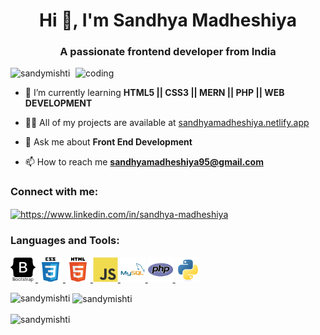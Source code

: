 <h1 align="center">Hi 👋, I'm Sandhya Madheshiya</h1>
<h3 align="center">A passionate frontend developer from India</h3>
<img align = "right" alt = "coding" width = "400px" src = "https://cdn.dribbble.com/users/17707/screenshots/2413754/rrr.gif" >


<p align="left"> <img src="https://komarev.com/ghpvc/?username=sandymishti&label=Profile%20views&color=0e75b6&style=flat" alt="sandymishti" /> </p>

- 🌱 I’m currently learning **HTML5 || CSS3 || MERN || PHP || WEB DEVELOPMENT**

- 👨‍💻 All of my projects are available at [sandhyamadheshiya.netlify.app](sandhyamadheshiya.netlify.app)

- 💬 Ask me about **Front End Development**

- 📫 How to reach me **sandhyamadheshiya95@gmail.com**

<h3 align="left">Connect with me:</h3>
<p align="left">
<a href="https://linkedin.com/in/https://www.linkedin.com/in/sandhya-madheshiya" target="blank"><img align="center" src="https://raw.githubusercontent.com/rahuldkjain/github-profile-readme-generator/master/src/images/icons/Social/linked-in-alt.svg" alt="https://www.linkedin.com/in/sandhya-madheshiya" height="30" width="40" /></a>
</p>

<h3 align="left">Languages and Tools:</h3>
<p align="left"> <a href="https://getbootstrap.com" target="_blank" rel="noreferrer"> <img src="https://raw.githubusercontent.com/devicons/devicon/master/icons/bootstrap/bootstrap-plain-wordmark.svg" alt="bootstrap" width="40" height="40"/> </a> <a href="https://www.w3schools.com/css/" target="_blank" rel="noreferrer"> <img src="https://raw.githubusercontent.com/devicons/devicon/master/icons/css3/css3-original-wordmark.svg" alt="css3" width="40" height="40"/> </a> <a href="https://www.w3.org/html/" target="_blank" rel="noreferrer"> <img src="https://raw.githubusercontent.com/devicons/devicon/master/icons/html5/html5-original-wordmark.svg" alt="html5" width="40" height="40"/> </a> <a href="https://developer.mozilla.org/en-US/docs/Web/JavaScript" target="_blank" rel="noreferrer"> <img src="https://raw.githubusercontent.com/devicons/devicon/master/icons/javascript/javascript-original.svg" alt="javascript" width="40" height="40"/> </a> <a href="https://www.mysql.com/" target="_blank" rel="noreferrer"> <img src="https://raw.githubusercontent.com/devicons/devicon/master/icons/mysql/mysql-original-wordmark.svg" alt="mysql" width="40" height="40"/> </a> <a href="https://www.php.net" target="_blank" rel="noreferrer"> <img src="https://raw.githubusercontent.com/devicons/devicon/master/icons/php/php-original.svg" alt="php" width="40" height="40"/> </a> <a href="https://www.python.org" target="_blank" rel="noreferrer"> <img src="https://raw.githubusercontent.com/devicons/devicon/master/icons/python/python-original.svg" alt="python" width="40" height="40"/> </a> </p>

<p><img align="left" src="https://github-readme-stats.vercel.app/api/top-langs?username=sandymishti&show_icons=true&locale=en&layout=compact" alt="sandymishti" /></p>

<p>&nbsp;<img align="center" src="https://github-readme-stats.vercel.app/api?username=sandymishti&show_icons=true&locale=en" alt="sandymishti" /></p>

<p><img align="center" src="https://github-readme-streak-stats.herokuapp.com/?user=sandymishti&" alt="sandymishti" /></p>

